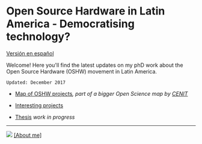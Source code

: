 # Open Source Hardware in Latin America - Democratising technology?


[Versión en español](/phD_ES/README_ES.md)


Welcome! Here you'll find the latest updates on my phD work about the Open Source Hardware (OSHW) movement in Latin America. 

```
Updated: December 2017
```

- [Map of OSHW projects](http://u.osmfr.org/m/187670/)_, part of a bigger Open Science map by [CENIT](https://fund-cenit.org.ar)_

- [Interesting projects](/phD_EN/interesting.md)

- [Thesis](/phD_EN/thesis.md) _work in progress_




* * *

![](https://s18.postimg.org/vf20yqhp5/jiji_1.jpg)         [[About me]](/phD_EN/about.md)



